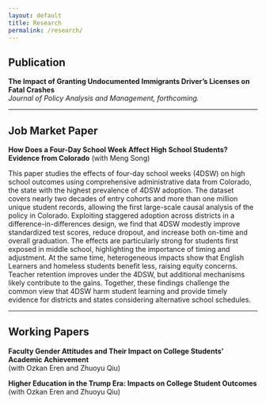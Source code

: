 ```yaml
---
layout: default
title: Research
permalink: /research/
---
```





## Publication
**The Impact of Granting Undocumented Immigrants Driver’s Licenses on Fatal Crashes**  
*Journal of Policy Analysis and Management, forthcoming.*

---

## Job Market Paper
**How Does a Four-Day School Week Affect High School Students? Evidence from Colorado** (with Meng Song)  

This paper studies the effects of four-day school weeks (4DSW) on high school outcomes using comprehensive administrative data from Colorado, the state with the highest prevalence of 4DSW adoption. The dataset covers nearly two decades of entry cohorts and more than one million unique student records, allowing the first large-scale causal analysis of the policy in Colorado. Exploiting staggered adoption across districts in a difference-in-differences design, we find that 4DSW modestly improve standardized test scores, reduce dropout, and increase both on-time and overall graduation. The effects are particularly strong for students first exposed in middle school, highlighting the importance of timing and adjustment. At the same time, heterogeneous impacts show that English Learners and homeless students benefit less, raising equity concerns. Teacher retention improves under the 4DSW, but additional mechanisms likely contribute to the gains. Together, these findings challenge the common view that 4DSW harm student learning and provide timely evidence for districts and states considering alternative school schedules.

---

## Working Papers
**Faculty Gender Attitudes and Their Impact on College Students’ Academic Achievement**  
(with Ozkan Eren and Zhuoyu Qiu)

**Higher Education in the Trump Era: Impacts on College Student Outcomes**  
(with Ozkan Eren and Zhuoyu Qiu)
